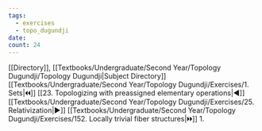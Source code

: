 ```yaml
---
tags:
  - exercises
  - topo_dugundji
date: 
count: 24
---
```

[[Directory]], [[Textbooks/Undergraduate/Second Year/Topology Dugundji/Topology Dugundji|Subject Directory]]
[[Textbooks/Undergraduate/Second Year/Topology Dugundji/Exercises/1. Sets|🞀🞀]] [[23. Topologizing with preassigned elementary operations|◀]] [[Textbooks/Undergraduate/Second Year/Topology Dugundji/Exercises/25. Relativization|▶]] [[Textbooks/Undergraduate/Second Year/Topology Dugundji/Exercises/152. Locally trivial fiber structures|🞂🞂]]
1. 